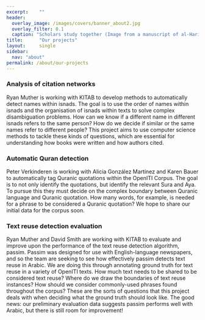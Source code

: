 ```yaml
---
excerpt:	""
header:
  overlay_image: /images/covers/banner_about2.jpg
  overlay_filter: 0.1
  caption: "Scholars study together (Image from a manuscript of al-Hariri's *Maqamat*, courtesy of the [BNF](https://gallica.bnf.fr/ark:/12148/btv1b8422962f/f14.item.r=maqamat.zoom#))"
title:		"Our projects"
layout:		single
sidebar:
  nav: "about"
permalink: /about/our-projects
---
```


### Analysis of citation networks

Ryan Muther is working with KITAB to develop methods to automatically detect names within isnads. The goal is to use the order of names within isnads and the organisation of isnads within texts to solve complex disambiguation problems. How can we know if a different name in different isnads refers to the same person? How do we decide if similar or the same names refer to different people? This project aims to use computer science methods to tackle these kinds of questions, which are essential for understanding how books were written and how authors cited.

### Automatic Quran detection

Peter Verkinderen is working with Alicia González Martínez and Karen Bauer to automatically tag Quranic quotations within the OpenITI Corpus. The goal is to not only identify the quotations, but identify the relevant Sura and Aya. To pursue this they must decide on the complex boundary between Quranic language and Quranic quotation. How many words, for example, is needed for a phrase to be considered a Quranic quotation? We hope to share our initial data for the corpus soon.

### Text reuse detection evaluation

Ryan Muther and David Smith are working with KITAB to evaluate and improve upon the performance of the text reuse detection algorithm, passim. Passim was designed for use with English-language newspapers, and so the team are seeking to see how effectively passim detects text reuse in Arabic. We are doing this through annotating ground truth for text reuse in a variety of OpenITI texts. How much text needs to be shared to be considered text reuse? Where do we draw the boundaries of text reuse instances? How should we consider commonly-used phrases found throughout the corpus? These are the sorts of questions that this project deals with when deciding what the ground truth should look like. The good news: our preliminary evaluation data suggests passim performs well with Arabic, but there is still room for improvement!

